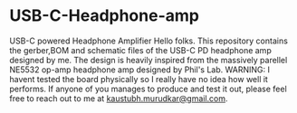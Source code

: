 # USB-C-Headphone-amp
USB-C powered Headphone Amplifier
Hello folks. This repository contains the gerber,BOM and schematic files of the USB-C PD headphone amp designed by me. The design is heavily inspired from the massively parellel NE5532 op-amp headphone amp designed by Phil's Lab. 
WARNING: I havent tested the board physically so I really have no idea how well it performs. If anyone of you manages to produce and test it out, please feel free to reach out to me at kaustubh.murudkar@gmail.com.

